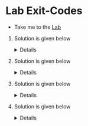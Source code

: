 # Lab Exit-Codes

  - Take me to the [Lab](https://kodekloud.com/courses/1029419/lectures/21506440)

  1. Solution is given below

     <details>


      ```
      Exit Status - 0
      ```
     </details>
      
  1. Solution is given below

     <details>


      ```
      Exit Status - 127
      ```
     </details>  
    
  1. Solution is given below

     <details>


      ```
      Exit Status - 126
      ```
     </details>

  1. Solution is given below

     <details>
     

      ```
      mission_name=$1

      mkdir $mission_name
      
      rocket-add $mission_name
      
      rocket-start-power $mission_name
      rocket-internal-power $mission_name
      rocket-start-sequence $mission_namerocket-start-engine $mission_name
      rocket-lift-off $mission_name
      
      rocket_status=$(rocket-status $mission_name)
      
      echo "The status of launch is $rocket_status"
      
      if [ $rocket_status = "launching" ]
      then
        sleep 2
        rocket_status=$(rocket-status $mission_name)
      fi
      
      if [ $rocket_status = "failed" ]
      then
        rocket-debug
        exit 1
      fi
      ```
     </details>

    